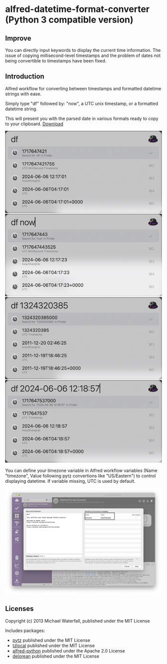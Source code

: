alfred-datetime-format-converter (Python 3 compatible version)
================================
## Improve
You can directly input keywords to display the current time information. The issue of copying millisecond-level timestamps and the problem of dates not being convertible to timestamps have been fixed.

## Introduction

Alfred workflow for converting between timestamps and formatted datetime strings with ease.

Simply type "df" followed by: "now", a UTC unix timestamp, or a formatted datetime string.

This will present you with the parsed date in various formats ready to copy to your clipboard.
[Download](https://raw.github.com/myceciliababy/alfred-datetime-format-converter/blob/main/download/DatetimeFormatConverter.alfredworkflow)

![Screenshot](./download/screenshot_1.png)
![Screenshot](./download/screenshot_2.png)
![Screenshot](./download/screenshot_3.png)
![Screenshot](./download/screenshot_4.png)

You can define your timezone variable in Alfred workflow variables (Name "timezone", Value following pytz convertions like "US/Eastern") to control displaying datetime. If variable missing, UTC is used by default.

![Screenshot](./download/screenshot_5.png)


Licenses
--------

Copyright (c) 2013 Michael Waterfall, published under the MIT License

Includes packages:
* [pytz](https://pythonhosted.org/pytz/) published under the MIT License
* [tzlocal](https://github.com/regebro/tzlocal) published under the MIT License
* [alfred-python](https://github.com/nikipore/alfred-python) published under the Apache 2.0 License
* [delorean](https://github.com/myusuf3/delorean) published under the MIT License

